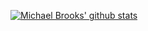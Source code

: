 [![Michael Brooks' github stats](https://github-readme-stats.vercel.app/api?username=iice89&show_icons=true&theme=synthwave)](https://github.com/iiCe89)